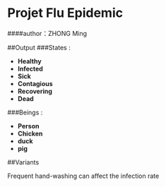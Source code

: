 # Projet Flu Epidemic 

####author：ZHONG Ming


##Output
###States :

- **Healthy**
- **Infected**
- **Sick**
- **Contagious**
- **Recovering**
- **Dead**

###Beings :

- **Person**
- **Chicken**
- **duck**
- **pig**


##Variants

Frequent hand-washing can affect the infection rate
